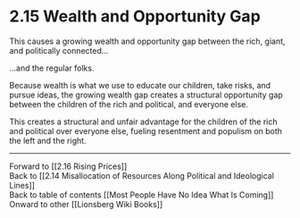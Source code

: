 # 2.15 Wealth and Opportunity Gap

This causes a growing wealth and opportunity gap between the rich, giant, and politically connected... 

...and the regular folks. 

Because wealth is what we use to educate our children, take risks, and pursue ideas, the growing wealth gap creates a structural opportunity gap between the children of the rich and political, and everyone else.  

This creates a structural and unfair advantage for the children of the rich and political over everyone else, fueling resentment and populism on both the left and the right. 

___

Forward to [[2.16 Rising Prices]]  
Back to [[2.14 Misallocation of Resources Along Political and Ideological Lines]]   
Back to table of contents [[Most People Have No Idea What Is Coming]]   
Onward to other [[Lionsberg Wiki Books]]  


